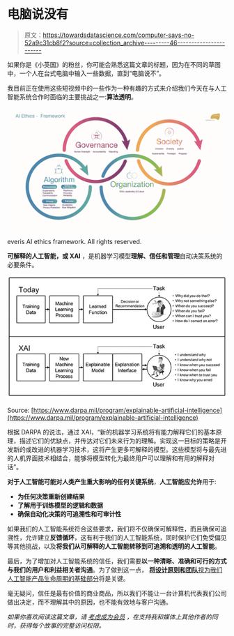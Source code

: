 # 电脑说没有

> 原文：<https://towardsdatascience.com/computer-says-no-52a9c31cb8f2?source=collection_archive---------46----------------------->

如果你是《小英国》的粉丝，你可能会熟悉这篇文章的标题，因为在不同的草图中，一个人在台式电脑中输入一些数据，直到“电脑说不”。

我目前正在使用这些短视频中的一些作为一种有趣的方式来介绍我们今天在与人工智能系统合作时面临的主要挑战之一:**算法透明**。

![](img/f93bfe4d0fd02aec39f24f342ae87eb0.png)

everis AI ethics framework. All rights reserved.

**可解释的人工智能，或 XAI** ，是机器学习模型**理解、信任和管理**自动决策系统的必要条件。

![](img/d99a642ef3e3ab59fb544d0755dceb98.png)

Source: [https://www.darpa.mil/program/explainable-artificial-intelligence](https://www.darpa.mil/program/explainable-artificial-intelligence)

根据 DARPA 的说法，通过 XAI，“新的机器学习系统将有能力解释它们的基本原理，描述它们的优缺点，并传达对它们未来行为的理解。实现这一目标的策略是开发新的或改进的机器学习技术，这将产生更多可解释的模型。这些模型将与最先进的人机界面技术相结合，能够将模型转化为最终用户可以理解和有用的解释对话”。

**对于人工智能可能对人类产生重大影响的任何关键系统**，**人工智能应允许**用于:

*   **为任何决策重新创建结果**
*   **了解用于训练模型的逻辑和数据**
*   **确保自动化决策的可追溯性和可审计性**

如果我们的人工智能系统符合这些要求，我们将不仅确保可解释性，而且确保可追溯性，允许建立**反馈循环**，这有利于我们的人工智能系统，同时保护它们免受偏见等其他挑战，以及**将我们从可解释的人工智能转移到可追溯和透明的人工智能**。

最后，为了增加对人工智能系统的信任，我们需要**以一种清晰、准确和可行的方式与我们的用户和利益相关者沟通**。为了做到这一点， [**将设计原则和团队**视为我们人工智能产品生命周期的基础部分](https://uxstudioteam.com/ux-blog/ai-ux/)将是关键。

毫无疑问，信任是最有价值的商业商品，所以我们不能让一台计算机代表我们公司做出决定，而不理解其中的原因，也不能有效地与客户沟通。

*如果你喜欢阅读这篇文章，请* [*考虑成为会员*](https://dpereirapaz.medium.com/membership) *，在支持我和媒体上其他作者的同时，获得每个故事的完整访问权限。*